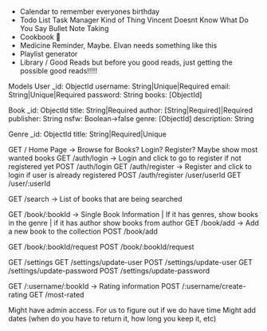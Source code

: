  - Calendar to remember everyones birthday
 - Todo List Task Manager Kind of Thing Vincent Doesnt Know What Do You Say Bullet Note Taking
 - Cookbook :shrug:
 - Medicine Reminder, Maybe. Elvan needs something like this
 - Playlist generator
 - Library / Good Reads but before you good reads, just getting the possible good reads!!!!!


Models
User
_id: ObjectId
username: String|Unique|Required
email: String|Unique|Required
password: String
books: [ObjectId]
<!-- Forgot password? -->

Book
_id: ObjectId
title: String|Required
author: [String|Required]|Required
publisher: String
nsfw: Boolean->false
genre: [ObjectId]
description: String

Genre
_id: ObjectId
title: String|Required|Unique



<!-- Look into searching book taken the most, currently -->
GET / Home Page -> Browse for Books? Login? Register? Maybe show most wanted books
GET /auth/login -> Login and click to go to register if not registered yet
POST /auth/login
GET /auth/register -> Register and click to login if user is already registered
POST /auth/register /user/userId
GET /user/:userId

GET /search -> List of books that are being searched

GET /book/:bookId -> Single Book Information | If it has genres, show books in the genre | if it has author show books from author
GET /book/add -> Add a new book to the collection
POST /book/add

GET /book/:bookId/request
POST /book/:bookId/request

GET /settings
GET /settings/update-user
POST /settings/update-user
GET /settings/update-password
POST /settings/update-password

<!-- IF WE HAVE TIME -->
GET /:username/:bookId -> Rating information
POST /:username/create-rating
GET /most-rated

Might have admin access. For us to figure out if we do have time
Might add dates (when do you have to return it, how long you keep it, etc)
